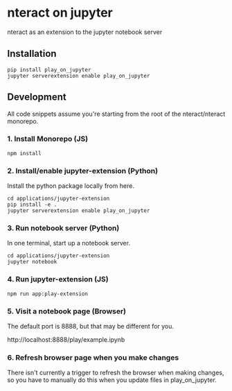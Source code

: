 # nteract on jupyter

nteract as an extension to the jupyter notebook server

## Installation

```
pip install play_on_jupyter
jupyter serverextension enable play_on_jupyter
```

## Development

All code snippets assume you're starting from the root of the nteract/nteract monorepo.

### 1. Install Monorepo (JS)

```
npm install
```

### 2. Install/enable jupyter-extension (Python)

Install the python package locally from here.

```
cd applications/jupyter-extension
pip install -e .
jupyter serverextension enable play_on_jupyter
```

### 3. Run notebook server (Python)

In one terminal, start up a notebook server.

```
cd applications/jupyter-extension
jupyter notebook
```

### 4. Run jupyter-extension (JS)

```
npm run app:play-extension
```

### 5. Visit a notebook page (Browser)

The default port is 8888, but that may be different for you.

http://localhost:8888/play/example.ipynb

### 6. Refresh browser page when you make changes

There isn't currently a trigger to refresh the browser when making changes, so
you have to manually do this when you update files in play_on_jupyter.
